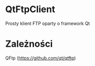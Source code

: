 # QtFtpClient
Prosty klient FTP oparty o framework Qt

# Zależności

QFtp (https://github.com/qt/qtftp)